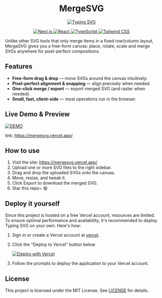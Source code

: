 <p  align="center">
  <h1 align="center">MergeSVG</h1>
</p>

<p align="center">
<a href="https://github.com/whiteSHADOW1234/TypingSVG"><img src="https://typingsvg.vercel.app/api/svg?width=700&pause=2000&backgroundColor=%23000000&lines=%5B%7B%22text%22%3A%22Drag+freely+and+merge+instantly%22%2C%22color%22%3A%22%23f0c93d%22%2C%22typingSpeed%22%3A0.1%2C%22deleteSpeed%22%3A0.05%7D%5D" alt="Typing SVG" /></a>
</p>

<p align="center">
    <a href="https://nextjs.org/">
        <img src="https://img.shields.io/badge/Next.js-000000?style=for-the-badge&logo=next.js&logoColor=white" alt="Next.js">
    </a>
    <a href="https://reactjs.org/">
        <img src="https://img.shields.io/badge/React-20232A?style=for-the-badge&logo=react&logoColor=61DAFB" alt="React">
    </a>
    <a href="https://www.typescriptlang.org/">
        <img src="https://img.shields.io/badge/TypeScript-007ACC?style=for-the-badge&logo=typescript&logoColor=white" alt="TypeScript">
    </a>
    <a href="https://tailwindcss.com/">
        <img src="https://img.shields.io/badge/Tailwind_CSS-38B2AC?style=for-the-badge&logo=tailwind-css&logoColor=white" alt="Tailwind CSS">
    </a>
</p>

Unlike other SVG tools that only merge items in a fixed row/column layout, MergeSVG gives you a free-form canvas: place, rotate, scale and merge SVGs anywhere for pixel-perfect compositions.

## Features
- **Free-form drag & drop** — move SVGs around the canvas intuitively.
- **Pixel-perfect alignment & snapping** — align precisely when needed.
- **One-click merge / export** — export merged SVG (and raster when needed).
- **Small, fast, client-side** — most operations run in the browser.

## Live Demo & Preview
[![DEMO](https://github.com/user-attachments/assets/305bfbbe-f391-4fa6-8823-452445c45239)](https://mergesvg.vercel.app/)

link: https://mergesvg.vercel.app/

## How to use
1. Visit the site: https://mergesvg.vercel.app/
2. Upload one or more SVG files to the right sidebar.
3. Drag and drop the uploaded SVGs onto the canvas.
4. Move, resize, and tweak it.
5. Click Export to download the merged SVG.
6. Star this repo~ :smile: 

## Deploy it yourself
Since this project is hosted on a free Vercel account, resources are limited. To ensure optimal performance and availability, it's recommended to deploy Typing SVG on your own. Here's how:
1. Sign in or create a Vercel account at [vercel](https://vercel.com/).

2. Click the "Deploy to Vercel" button below

    [![Deploy with Vercel](https://vercel.com/button)](https://vercel.com/new/clone?repository-url=https%3A%2F%2Fgithub.com%2FwhiteSHADOW1234%2FMergeSVG)

3. Follow the prompts to deploy the application to your Vercel account.

## License

This project is licensed under the MIT License. See [LICENSE](LICENSE) for details.
